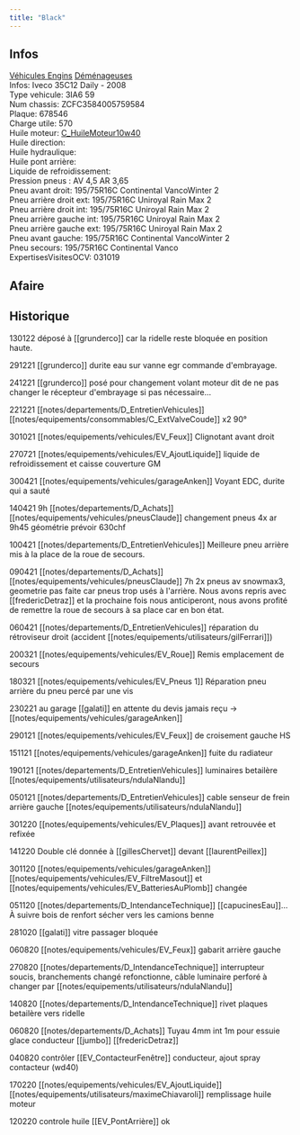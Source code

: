 ```yaml
---
title: "Black"
---
```


## Infos
[Véhicules Engins](notes/equipements/vehicules/L_VehiculesEngins.md) [Déménageuses](notes/equipements/vehicules/C_Demenageuses.md)\
Infos: Iveco 35C12 Daily - 2008\
Type vehicule: 3IA6 59\
Num chassis: ZCFC3584005759584\
Plaque: 678546\
Charge utile: 570\
Huile moteur: [C_HuileMoteur10w40](notes/equipements/consommables/C_HuileMoteur10w40.md)\
Huile direction:\
Huile hydraulique:\
Huile pont arrière:\
Liquide de refroidissement:\
Pression pneus : AV 4,5 AR 3,65\
Pneu avant droit: 195/75R16C Continental VancoWinter 2\
Pneu arrière droit ext: 195/75R16C Uniroyal Rain Max 2\
Pneu arrière droit int: 195/75R16C Uniroyal Rain Max 2\
Pneu arrière gauche int: 195/75R16C Uniroyal Rain Max 2\
Pneu arrière gauche ext: 195/75R16C Uniroyal Rain Max 2\
Pneu avant gauche: 195/75R16C Continental VancoWinter 2\
Pneu secours: 195/75R16C Continental Vanco\
ExpertisesVisitesOCV: 031019

## Afaire

## Historique
130122 déposé à [[grunderco]] car la ridelle reste bloquée en position haute.

291221 [[grunderco]] durite eau sur vanne egr commande d'embrayage.

241221 [[grunderco]] posé pour changement volant moteur dit de ne pas changer le récepteur d'embrayage si pas nécessaire...

221221 [[notes/departements/D_EntretienVehicules]] [[notes/equipements/consommables/C_ExtValveCoude]] x2 90°

301021 [[notes/equipements/vehicules/EV_Feux]] Clignotant avant droit

270721 [[notes/equipements/vehicules/EV_AjoutLiquide]] liquide de refroidissement et caisse couverture GM

300421 [[notes/equipements/vehicules/garageAnken]] Voyant EDC, durite qui a sauté

140421 9h [[notes/departements/D_Achats]] [[notes/equipements/vehicules/pneusClaude]] changement pneus 4x ar 9h45 géométrie prévoir 630chf

100421 [[notes/departements/D_EntretienVehicules]] Meilleure pneu arrière mis à la place de la roue de secours.

090421 [[notes/departements/D_Achats]] [[notes/equipements/vehicules/pneusClaude]] 7h 2x pneus av snowmax3, geometrie pas faite car pneus trop usés à l'arrière. Nous avons repris avec [[fredericDetraz]] et la prochaine fois nous anticiperont, nous avons profité de remettre la roue de secours à sa place car en bon état. 

060421 [[notes/departements/D_EntretienVehicules]] réparation du rétroviseur droit (accident [[notes/equipements/utilisateurs/gilFerrari]])

200321 [[notes/equipements/vehicules/EV_Roue]] Remis emplacement de secours

180321 [[notes/equipements/vehicules/EV_Pneus 1]] Réparation pneu arrière du pneu percé par une vis

230221 au garage [[galati]] en attente du devis jamais reçu -> [[notes/equipements/vehicules/garageAnken]]

290121 [[notes/equipements/vehicules/EV_Feux]] de croisement gauche HS 

151121 [[notes/equipements/vehicules/garageAnken]] fuite du radiateur

190121 [[notes/departements/D_EntretienVehicules]] luminaires betailère [[notes/equipements/utilisateurs/ndulaNlandu]] 

050121 [[notes/departements/D_EntretienVehicules]] cable senseur de frein arrière gauche [[notes/equipements/utilisateurs/ndulaNlandu]]

301220 [[notes/equipements/vehicules/EV_Plaques]] avant retrouvée et refixée

141220 Double clé donnée à [[gillesChervet]] devant [[laurentPeillex]]

301120 [[notes/equipements/vehicules/garageAnken]] [[notes/equipements/vehicules/EV_FiltreMasout]] et [[notes/equipements/vehicules/EV_BatteriesAuPlomb]] changée

051120 [[notes/departements/D_IntendanceTechnique]] [[capucinesEau]]... À suivre bois de renfort sécher vers les camions benne

281020 [[galati]] vitre passager bloquée

060820 [[notes/equipements/vehicules/EV_Feux]] gabarit arrière gauche

270820 [[notes/departements/D_IntendanceTechnique]] interrupteur soucis, branchements changé refonctionne, câble luminaire perforé à changer par [[notes/equipements/utilisateurs/ndulaNlandu]]

140820 [[notes/departements/D_IntendanceTechnique]] rivet plaques betailère vers ridelle

060820 [[notes/departements/D_Achats]] Tuyau 4mm int 1m pour essuie glace conducteur [[jumbo]] [[fredericDetraz]]

040820 contrôler [[EV_ContacteurFenêtre]] conducteur, ajout spray contacteur (wd40)

170220 [[notes/equipements/vehicules/EV_AjoutLiquide]] [[notes/equipements/utilisateurs/maximeChiavaroli]] remplissage huile moteur

120220 controle huile [[EV_PontArrière]] ok

